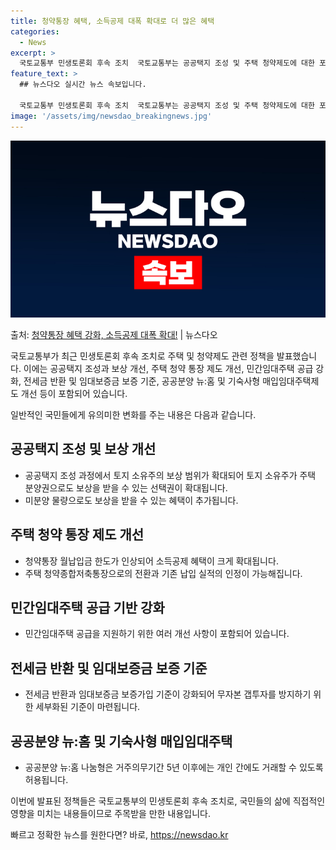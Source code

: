 ```yaml
---
title: 청약통장 혜택, 소득공제 대폭 확대로 더 많은 혜택
categories:
  - News
excerpt: >
  국토교통부 민생토론회 후속 조치  국토교통부는 공공택지 조성 및 주택 청약제도에 대한 포괄적인 규제 개선을 …
feature_text: >
  ## 뉴스다오 실시간 뉴스 속보입니다.

  국토교통부 민생토론회 후속 조치  국토교통부는 공공택지 조성 및 주택 청약제도에 대한 포괄적인 규제 개선을 …
image: '/assets/img/newsdao_breakingnews.jpg'
---
```


![뉴스다오 속보](/assets/img/newsdao_breakingnews.jpg)

<p>출처: <a href="https://newsdao.kr/4218" rel="dofollow">청약통장 혜택 강화, 소득공제 대폭 확대!</a> | 뉴스다오</p>

국토교통부가 최근 민생토론회 후속 조치로 주택 및 청약제도 관련 정책을 발표했습니다. 이에는 공공택지 조성과 보상 개선, 주택 청약 통장 제도 개선, 민간임대주택 공급 강화, 전세금 반환 및 임대보증금 보증 기준, 공공분양 뉴:홈 및 기숙사형 매입임대주택제도 개선 등이 포함되어 있습니다.

일반적인 국민들에게 유의미한 변화를 주는 내용은 다음과 같습니다.

## 공공택지 조성 및 보상 개선
- 공공택지 조성 과정에서 토지 소유주의 보상 범위가 확대되어 토지 소유주가 주택 분양권으로도 보상을 받을 수 있는 선택권이 확대됩니다.
- 미분양 물량으로도 보상을 받을 수 있는 혜택이 추가됩니다.

## 주택 청약 통장 제도 개선
- 청약통장 월납입금 한도가 인상되어 소득공제 혜택이 크게 확대됩니다.
- 주택 청약종합저축통장으로의 전환과 기존 납입 실적의 인정이 가능해집니다.

## 민간임대주택 공급 기반 강화
- 민간임대주택 공급을 지원하기 위한 여러 개선 사항이 포함되어 있습니다.

## 전세금 반환 및 임대보증금 보증 기준
- 전세금 반환과 임대보증금 보증가입 기준이 강화되어 무자본 갭투자를 방지하기 위한 세부화된 기준이 마련됩니다.

## 공공분양 뉴:홈 및 기숙사형 매입임대주택
- 공공분양 뉴:홈 나눔형은 거주의무기간 5년 이후에는 개인 간에도 거래할 수 있도록 허용됩니다.

이번에 발표된 정책들은 국토교통부의 민생토론회 후속 조치로, 국민들의 삶에 직접적인 영향을 미치는 내용들이므로 주목받을 만한 내용입니다. 

빠르고 정확한 뉴스를 원한다면? 바로, <a href="https://newsdao.kr" rel="dofollow">https://newsdao.kr</a>


